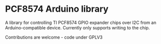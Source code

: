 # PCF8574 Arduino library

A library for controlling TI PCF8574 GPIO expander chips over I2C from an Arduino-compatible device.
Currently only supports writing to the chip.

Contributions are welcome - code under GPLV3
